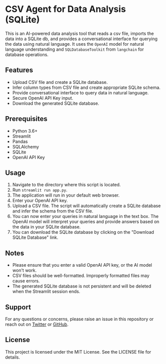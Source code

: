 # CSV Agent for Data Analysis (SQLite)

This is an AI-powered data analysis tool that reads a csv file, imports the data into a SQLite db, and provides a conversational interface for querying the data using natural language. It uses the `OpenAI` model for natural language understanding and `SQLDatabaseToolkit` from `langchain` for database operations.

## Features
* Upload CSV file and create a SQLite database.
* Infer column types from CSV file and create appropriate SQLite schema.
* Provide conversational interface to query data in natural language.
* Secure OpenAI API Key input.
* Download the generated SQLite database.

## Prerequisites

* Python 3.6+
* Streamlit
* Pandas
* SQLAlchemy
* SQLite
* OpenAI API Key

## Usage

1. Navigate to the directory where this script is located.
2. Run `streamlit run app.py`.
3. The application will run in your default web browser.
4. Enter your OpenAI API key.
5. Upload a CSV file. The script will automatically create a SQLite database and infer the schema from the CSV file.
6. You can now enter your queries in natural language in the text box. The OpenAI model will interpret your queries and provide answers based on the data in your SQLite database.
7. You can download the SQLite database by clicking on the "Download SQLite Database" link.

## Notes
* Please ensure that you enter a valid OpenAI API key, or the AI model won't work.
* CSV files should be well-formatted. Improperly formatted files may cause errors.
* The generated SQLite database is not persistent and will be deleted when the Streamlit session ends.

## Support

For any questions or concerns, please raise an issue in this repository or reach out on [Twitter](https://twitter.com/datamokotow) or [GitHub](https://github.com/datamokotow/).

## License

This project is licensed under the MIT License. See the LICENSE file for details.

